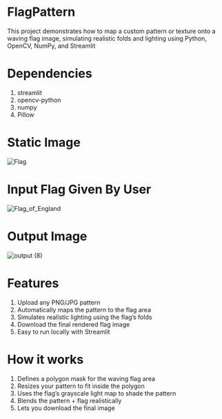 # FlagPattern
This project demonstrates how to map a custom pattern or texture onto a waving flag image, simulating realistic folds and lighting using Python, OpenCV, NumPy, and Streamlit

# Dependencies
1. streamlit
2. opencv-python
3. numpy
4. Pillow

# Static Image

![Flag](https://github.com/user-attachments/assets/4ecf6aa6-5941-4484-bebc-374da8d353d4)

# Input Flag Given By User 

![Flag_of_England](https://github.com/user-attachments/assets/128dad4a-54ad-4f95-b9b8-0807ca488a23)

# Output Image 

![output (8)](https://github.com/user-attachments/assets/f17b673b-4d34-4431-8ba9-b62e83e38890)

# Features 
1. Upload any PNG/JPG pattern
2. Automatically maps the pattern to the flag area
3. Simulates realistic lighting using the flag’s folds
3. Download the final rendered flag image
4. Easy to run locally with Streamlit


# How it works 
1. Defines a polygon mask for the waving flag area
2. Resizes your pattern to fit inside the polygon
3. Uses the flag’s grayscale light map to shade the pattern
4. Blends the pattern + flag realistically
5. Lets you download the final image 


